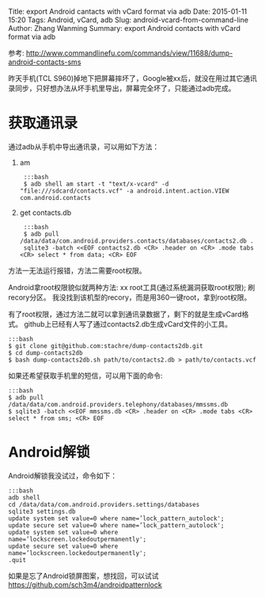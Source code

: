 Title: export Android cantacts with vCard format via adb
Date: 2015-01-11 15:20
Tags: Android, vCard, adb
Slug: android-vcard-from-command-line
Author: Zhang Wanming
Summary: export Android contacts with vCard format via adb


参考:
<http://www.commandlinefu.com/commands/view/11688/dump-android-contacts-sms>


昨天手机(TCL S960)掉地下把屏幕摔坏了，Google被xx后，就没在用过其它通讯录同步，只好想办法从坏手机里导出，屏幕完全坏了，只能通过adb完成。

获取通讯录
===========

通过adb从手机中导出通讯录，可以用如下方法：

1. am

        :::bash
        $ adb shell am start -t "text/x-vcard" -d "file:///sdcard/contacts.vcf" -a android.intent.action.VIEW com.android.contacts

2. get contacts.db

        :::bash
        $ adb pull /data/data/com.android.providers.contacts/databases/contacts2.db .
        sqlite3 -batch <<EOF contacts2.db <CR> .header on <CR> .mode tabs <CR> select * from data; <CR> EOF


方法一无法运行报错，方法二需要root权限。

Android拿root权限貌似就两种方法: xx root工具(通过系统漏洞获取root权限); 刷recory分区。
我没找到该机型的recory，而是用360一键root，拿到root权限。

有了root权限，通过方法二就可以拿到通讯录数据了，剩下的就是生成vCard格式。
github上已经有人写了通过contacts2.db生成vCard文件的小工具。

    :::bash
    $ git clone git@github.com:stachre/dump-contacts2db.git
    $ cd dump-contacts2db
    $ bash dump-contacts2db.sh path/to/contacts2.db > path/to/contacts.vcf


如果还希望获取手机里的短信，可以用下面的命令:

    :::bash
    $ adb pull /data/data/com.android.providers.telephony/databases/mmssms.db
    $ sqlite3 -batch <<EOF mmssms.db <CR> .header on <CR> .mode tabs <CR> select * from sms; <CR> EOF


Android解锁
============
Android解锁我没试过，命令如下：

    :::bash
    adb shell
    cd /data/data/com.android.providers.settings/databases
    sqlite3 settings.db
    update system set value=0 where name=’lock_pattern_autolock';
    update secure set value=0 where name=’lock_pattern_autolock';
    update system set value=0 where name=’lockscreen.lockedoutpermanently';
    update secure set value=0 where name=’lockscreen.lockedoutpermanently';
    .quit

如果是忘了Android锁屏图案，想找回，可以试试 https://github.com/sch3m4/androidpatternlock
